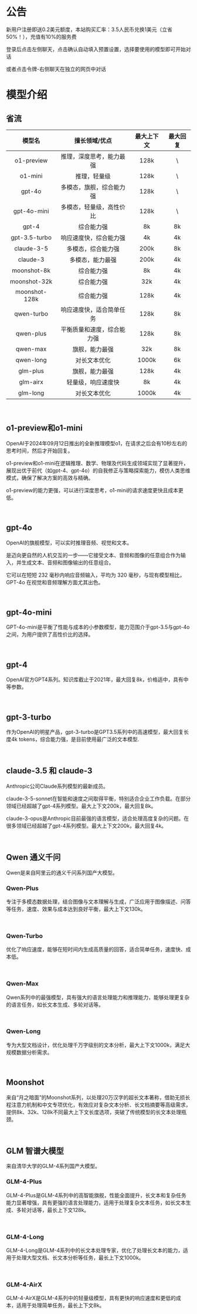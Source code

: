 # 公告

新用户注册即送0.2美元额度，本站购买汇率：3.5人民币兑换1美元（立省50%！），充值有10%的服务费  

登录后点击左侧聊天，点击确认自动填入预置设置，选择要使用的模型即可开始对话  

或者点击令牌-右侧聊天在独立的网页中对话  

# 模型介绍

## 省流

| 模型名 | 擅长领域/优点 | 最大上下文 | 最大回复 |
| :-: |  :-: |  :-: |  :-: |
| o1-preview | 推理，深度思考，能力最强 | 128k | \\ |
| o1-mini | 推理，轻量级 | 128k | \\ |
| gpt-4o | 多模态，旗舰，综合能力强 | 128k | \\ |
| gpt-4o-mini | 多模态，轻量级，高性价比 | 128k | \\ |
| gpt-4 | 综合能力强 | 8k | 8k |
| gpt-3.5-turbo | 响应速度快，综合能力强 | 4k | 4k |
| claude-3-5 | 多模态，综合能力强 | 200k | 8k |
| claude-3 | 多模态，能力最强 | 200k | 4k |
| moonshot-8k | 综合能力强 | 8k | 4k |
| moonshot-32k | 综合能力强 | 32k | 4k |
| moonshot-128k | 综合能力强 | 128k | 4k |
| qwen-turbo | 响应速度快，适合简单任务 | 128k | 8k |
| qwen-plus | 平衡质量和速度，综合能力强 | 128k | 8k |
| qwen-max | 旗舰，能力最强 | 32k | 8k |
| qwen-long | 对长文本优化 | 1000k | 6k |
| glm-plus | 旗舰，能力最强 | 128k | 4k |
| glm-airx | 轻量级，响应速度快 | 8k | 4k |
| glm-long | 对长文本优化 | 1000k | 4k |

<br/>

## o1-preview和o1-mini

OpenAI于2024年09月12日推出的全新推理模型o1，在请求之后会有10秒左右的思考时间，然后才开始回复。  

o1-preview和o1-mini在逻辑推理、数学、物理及代码生成领域实现了显著提升，展现出优于前代（如gpt-4、gpt-4o）的自我修正与策略探索能力，模仿人类思维模式，确保了解决方案的高效与精确。

o1-preview的能力更强，可以进行深度思考，o1-mini的请求速度更快且成本更低。  

<br/>

## gpt-4o

OpenAI的旗舰模型，可以实时推理音频、视觉和文本。

是迈向更自然的人机交互的一步——它接受文本、音频和图像的任意组合作为输入，并生成文本、音频和图像输出的任意组合。

它可以在短短 232 毫秒内响应音频输入，平均为 320 毫秒，与现有模型相比，GPT-4o 在视觉和音频理解方面尤其出色。  

<br/>

## gpt-4o-mini

GPT-4o-mini是平衡了性能与成本的小参数模型，能力范围介于gpt-3.5与gpt-4o之间，为用户提供了高性价比的选择。

<br/>

## gpt-4

OpenAI官方GPT4系列。知识库截止于2021年，最大回复8k，价格适中，具有中等参数。  

<br/>

## gpt-3-turbo

作为OpenAI的明星产品，gpt-3-turbo是GPT3.5系列中的高速模型，最大回复长度4k tokens，综合能力强，是目前使用最广泛的文本模型.

<br/>

## claude-3.5 和 claude-3

Anthropic公司Claude系列模型的最新成员。  

claude-3-5-sonnet在智能和速度之间取得平衡，特别适合企业工作负载。在部分领域已经超越了gpt-4系列模型。最大上下文200k，最大回复8k。 

claude-3-opus是Anthropic目前最强的语言模型，适合处理高度复杂的问题。在很多领域已经超越了gpt-4系列模型。最大上下文200k，最大回复4k。

<br/>

## Qwen 通义千问

Qwen是来自阿里云的通义千问系列国产大模型。  

### Qwen-Plus

专注于多模态数据处理，结合图像与文本理解与生成，广泛应用于图像描述、问答等任务，速度、效果与成本达到良好平衡，最大上下文130k。  

<br/>

### Qwen-Turbo

优化了响应速度，能够在短时间内生成高质量的回答，适合简单任务，速度快、成本低。  

<br/>

### Qwen-Max

Qwen系列中的最强模型，具有强大的语言处理能力和推理能力，能够处理更复杂的语言任务，如长文本生成、多轮对话等。   

<br/>

### Qwen-Long

专为大型文档设计，优化处理千万字级别的文本分析，最大上下文1000k，满足大规模数据分析需求。  

<br/>

## Moonshot

来自“月之暗面”的Moonshot系列，以处理20万汉字的超长文本著称，借助无损长程注意力机制和中文专项优化，有效应对复杂文本分析、长文档摘要等高级需求，提供8k、32k、128k不同最大上下文长度选项，突破了传统模型的长文本处理瓶颈。 

<br/>

## GLM 智谱大模型

来自清华大学的GLM-4系列国产大模型。  

### GLM-4-Plus

GLM-4-Plus是GLM-4系列中的高智能旗舰，性能全面提升，长文本和复杂任务能力显著增强，具有更强的语言处理能力，适用于处理复杂文本任务，如长文本生成、多轮对话等，最长上下文128k。  

<br/>

### GLM-4-Long

GLM-4-Long是GLM-4系列中的长文本处理专家，优化了处理长文本的能力，适用于处理大型文档、长文本分析等任务，最长上下文1000k。  

<br/>

### GLM-4-AirX

GLM-4-AirX是GLM-4系列中的轻量级模型，具有更快的响应速度和更低的成本，适用于处理简单任务，最长上下文8k。